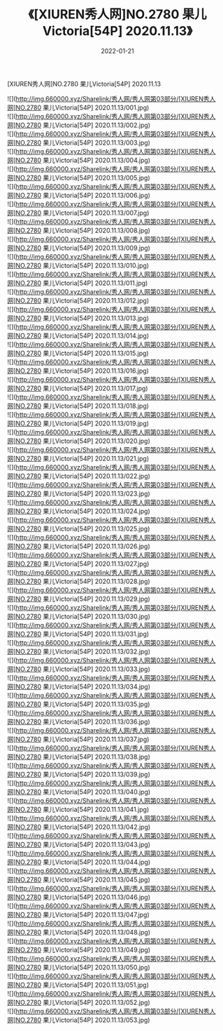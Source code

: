 ﻿---
layout: post
title:  《[XIUREN秀人网]NO.2780 果儿Victoria[54P] 2020.11.13》
date:   2022-01-21
img: http://img.660000.xyz/Sharelink/秀人网/秀人网第03部分/[XIUREN秀人网]NO.2780 果儿Victoria[54P] 2020.11.13/000.jpg
categories: [美女, 清纯, 唯美]
---

[XIUREN秀人网]NO.2780 果儿Victoria[54P] 2020.11.13

 ![](http://img.660000.xyz/Sharelink/秀人网/秀人网第03部分/[XIUREN秀人网]NO.2780 果儿Victoria[54P] 2020.11.13/001.jpg) <br>![](http://img.660000.xyz/Sharelink/秀人网/秀人网第03部分/[XIUREN秀人网]NO.2780 果儿Victoria[54P] 2020.11.13/002.jpg) <br>![](http://img.660000.xyz/Sharelink/秀人网/秀人网第03部分/[XIUREN秀人网]NO.2780 果儿Victoria[54P] 2020.11.13/003.jpg) <br>![](http://img.660000.xyz/Sharelink/秀人网/秀人网第03部分/[XIUREN秀人网]NO.2780 果儿Victoria[54P] 2020.11.13/004.jpg) <br>![](http://img.660000.xyz/Sharelink/秀人网/秀人网第03部分/[XIUREN秀人网]NO.2780 果儿Victoria[54P] 2020.11.13/005.jpg) <br>![](http://img.660000.xyz/Sharelink/秀人网/秀人网第03部分/[XIUREN秀人网]NO.2780 果儿Victoria[54P] 2020.11.13/006.jpg) <br>![](http://img.660000.xyz/Sharelink/秀人网/秀人网第03部分/[XIUREN秀人网]NO.2780 果儿Victoria[54P] 2020.11.13/007.jpg) <br>![](http://img.660000.xyz/Sharelink/秀人网/秀人网第03部分/[XIUREN秀人网]NO.2780 果儿Victoria[54P] 2020.11.13/008.jpg) <br>![](http://img.660000.xyz/Sharelink/秀人网/秀人网第03部分/[XIUREN秀人网]NO.2780 果儿Victoria[54P] 2020.11.13/009.jpg) <br>![](http://img.660000.xyz/Sharelink/秀人网/秀人网第03部分/[XIUREN秀人网]NO.2780 果儿Victoria[54P] 2020.11.13/010.jpg) <br>![](http://img.660000.xyz/Sharelink/秀人网/秀人网第03部分/[XIUREN秀人网]NO.2780 果儿Victoria[54P] 2020.11.13/011.jpg) <br>![](http://img.660000.xyz/Sharelink/秀人网/秀人网第03部分/[XIUREN秀人网]NO.2780 果儿Victoria[54P] 2020.11.13/012.jpg) <br>![](http://img.660000.xyz/Sharelink/秀人网/秀人网第03部分/[XIUREN秀人网]NO.2780 果儿Victoria[54P] 2020.11.13/013.jpg) <br>![](http://img.660000.xyz/Sharelink/秀人网/秀人网第03部分/[XIUREN秀人网]NO.2780 果儿Victoria[54P] 2020.11.13/014.jpg) <br>![](http://img.660000.xyz/Sharelink/秀人网/秀人网第03部分/[XIUREN秀人网]NO.2780 果儿Victoria[54P] 2020.11.13/015.jpg) <br>![](http://img.660000.xyz/Sharelink/秀人网/秀人网第03部分/[XIUREN秀人网]NO.2780 果儿Victoria[54P] 2020.11.13/016.jpg) <br>![](http://img.660000.xyz/Sharelink/秀人网/秀人网第03部分/[XIUREN秀人网]NO.2780 果儿Victoria[54P] 2020.11.13/017.jpg) <br>![](http://img.660000.xyz/Sharelink/秀人网/秀人网第03部分/[XIUREN秀人网]NO.2780 果儿Victoria[54P] 2020.11.13/018.jpg) <br>![](http://img.660000.xyz/Sharelink/秀人网/秀人网第03部分/[XIUREN秀人网]NO.2780 果儿Victoria[54P] 2020.11.13/019.jpg) <br>![](http://img.660000.xyz/Sharelink/秀人网/秀人网第03部分/[XIUREN秀人网]NO.2780 果儿Victoria[54P] 2020.11.13/020.jpg) <br>![](http://img.660000.xyz/Sharelink/秀人网/秀人网第03部分/[XIUREN秀人网]NO.2780 果儿Victoria[54P] 2020.11.13/021.jpg) <br>![](http://img.660000.xyz/Sharelink/秀人网/秀人网第03部分/[XIUREN秀人网]NO.2780 果儿Victoria[54P] 2020.11.13/022.jpg) <br>![](http://img.660000.xyz/Sharelink/秀人网/秀人网第03部分/[XIUREN秀人网]NO.2780 果儿Victoria[54P] 2020.11.13/023.jpg) <br>![](http://img.660000.xyz/Sharelink/秀人网/秀人网第03部分/[XIUREN秀人网]NO.2780 果儿Victoria[54P] 2020.11.13/024.jpg) <br>![](http://img.660000.xyz/Sharelink/秀人网/秀人网第03部分/[XIUREN秀人网]NO.2780 果儿Victoria[54P] 2020.11.13/025.jpg) <br>![](http://img.660000.xyz/Sharelink/秀人网/秀人网第03部分/[XIUREN秀人网]NO.2780 果儿Victoria[54P] 2020.11.13/026.jpg) <br>![](http://img.660000.xyz/Sharelink/秀人网/秀人网第03部分/[XIUREN秀人网]NO.2780 果儿Victoria[54P] 2020.11.13/027.jpg) <br>![](http://img.660000.xyz/Sharelink/秀人网/秀人网第03部分/[XIUREN秀人网]NO.2780 果儿Victoria[54P] 2020.11.13/028.jpg) <br>![](http://img.660000.xyz/Sharelink/秀人网/秀人网第03部分/[XIUREN秀人网]NO.2780 果儿Victoria[54P] 2020.11.13/029.jpg) <br>![](http://img.660000.xyz/Sharelink/秀人网/秀人网第03部分/[XIUREN秀人网]NO.2780 果儿Victoria[54P] 2020.11.13/030.jpg) <br>![](http://img.660000.xyz/Sharelink/秀人网/秀人网第03部分/[XIUREN秀人网]NO.2780 果儿Victoria[54P] 2020.11.13/031.jpg) <br>![](http://img.660000.xyz/Sharelink/秀人网/秀人网第03部分/[XIUREN秀人网]NO.2780 果儿Victoria[54P] 2020.11.13/032.jpg) <br>![](http://img.660000.xyz/Sharelink/秀人网/秀人网第03部分/[XIUREN秀人网]NO.2780 果儿Victoria[54P] 2020.11.13/033.jpg) <br>![](http://img.660000.xyz/Sharelink/秀人网/秀人网第03部分/[XIUREN秀人网]NO.2780 果儿Victoria[54P] 2020.11.13/034.jpg) <br>![](http://img.660000.xyz/Sharelink/秀人网/秀人网第03部分/[XIUREN秀人网]NO.2780 果儿Victoria[54P] 2020.11.13/035.jpg) <br>![](http://img.660000.xyz/Sharelink/秀人网/秀人网第03部分/[XIUREN秀人网]NO.2780 果儿Victoria[54P] 2020.11.13/036.jpg) <br>![](http://img.660000.xyz/Sharelink/秀人网/秀人网第03部分/[XIUREN秀人网]NO.2780 果儿Victoria[54P] 2020.11.13/037.jpg) <br>![](http://img.660000.xyz/Sharelink/秀人网/秀人网第03部分/[XIUREN秀人网]NO.2780 果儿Victoria[54P] 2020.11.13/038.jpg) <br>![](http://img.660000.xyz/Sharelink/秀人网/秀人网第03部分/[XIUREN秀人网]NO.2780 果儿Victoria[54P] 2020.11.13/039.jpg) <br>![](http://img.660000.xyz/Sharelink/秀人网/秀人网第03部分/[XIUREN秀人网]NO.2780 果儿Victoria[54P] 2020.11.13/040.jpg) <br>![](http://img.660000.xyz/Sharelink/秀人网/秀人网第03部分/[XIUREN秀人网]NO.2780 果儿Victoria[54P] 2020.11.13/041.jpg) <br>![](http://img.660000.xyz/Sharelink/秀人网/秀人网第03部分/[XIUREN秀人网]NO.2780 果儿Victoria[54P] 2020.11.13/042.jpg) <br>![](http://img.660000.xyz/Sharelink/秀人网/秀人网第03部分/[XIUREN秀人网]NO.2780 果儿Victoria[54P] 2020.11.13/043.jpg) <br>![](http://img.660000.xyz/Sharelink/秀人网/秀人网第03部分/[XIUREN秀人网]NO.2780 果儿Victoria[54P] 2020.11.13/044.jpg) <br>![](http://img.660000.xyz/Sharelink/秀人网/秀人网第03部分/[XIUREN秀人网]NO.2780 果儿Victoria[54P] 2020.11.13/045.jpg) <br>![](http://img.660000.xyz/Sharelink/秀人网/秀人网第03部分/[XIUREN秀人网]NO.2780 果儿Victoria[54P] 2020.11.13/046.jpg) <br>![](http://img.660000.xyz/Sharelink/秀人网/秀人网第03部分/[XIUREN秀人网]NO.2780 果儿Victoria[54P] 2020.11.13/047.jpg) <br>![](http://img.660000.xyz/Sharelink/秀人网/秀人网第03部分/[XIUREN秀人网]NO.2780 果儿Victoria[54P] 2020.11.13/048.jpg) <br>![](http://img.660000.xyz/Sharelink/秀人网/秀人网第03部分/[XIUREN秀人网]NO.2780 果儿Victoria[54P] 2020.11.13/049.jpg) <br>![](http://img.660000.xyz/Sharelink/秀人网/秀人网第03部分/[XIUREN秀人网]NO.2780 果儿Victoria[54P] 2020.11.13/050.jpg) <br>![](http://img.660000.xyz/Sharelink/秀人网/秀人网第03部分/[XIUREN秀人网]NO.2780 果儿Victoria[54P] 2020.11.13/051.jpg) <br>![](http://img.660000.xyz/Sharelink/秀人网/秀人网第03部分/[XIUREN秀人网]NO.2780 果儿Victoria[54P] 2020.11.13/052.jpg) <br>![](http://img.660000.xyz/Sharelink/秀人网/秀人网第03部分/[XIUREN秀人网]NO.2780 果儿Victoria[54P] 2020.11.13/053.jpg) <br>